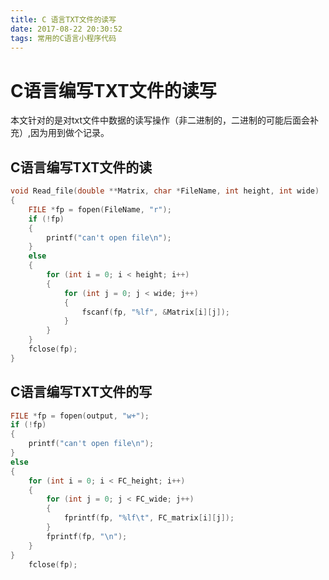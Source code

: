 ```yaml
---
title: C 语言TXT文件的读写
date: 2017-08-22 20:30:52
tags: 常用的C语言小程序代码
---
```

# C语言编写TXT文件的读写

本文针对的是对txt文件中数据的读写操作（非二进制的，二进制的可能后面会补充）,因为用到做个记录。

<!--more-->

## C语言编写TXT文件的读

```c
void Read_file(double **Matrix, char *FileName, int height, int wide)
{
	FILE *fp = fopen(FileName, "r");
	if (!fp)
	{
		printf("can't open file\n");
	}
	else
	{
		for (int i = 0; i < height; i++)
		{
			for (int j = 0; j < wide; j++)
			{
				fscanf(fp, "%lf", &Matrix[i][j]);
			}
		}
	}
	fclose(fp);
}
```

## C语言编写TXT文件的写

```c
FILE *fp = fopen(output, "w+");
if (!fp)
{
	printf("can't open file\n");
}
else
{
	for (int i = 0; i < FC_height; i++)
	{
		for (int j = 0; j < FC_wide; j++)
		{
			fprintf(fp, "%lf\t", FC_matrix[i][j]);
		}
		fprintf(fp, "\n");
	}
}
	fclose(fp);
```